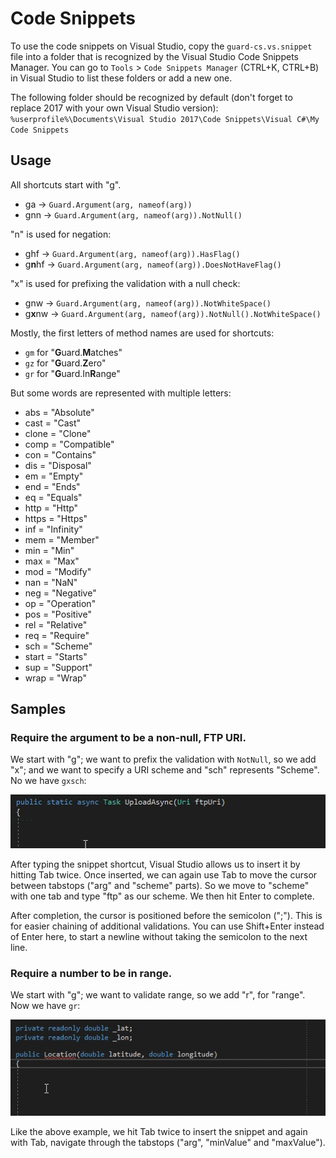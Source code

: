 # Code Snippets

To use the code snippets on Visual Studio, copy the `guard-cs.vs.snippet` file into a folder that is
recognized by the Visual Studio Code Snippets Manager. You can go to `Tools` > `Code Snippets Manager`
(CTRL+K, CTRL+B) in Visual Studio to list these folders or add a new one.

The following folder should be recognized by default (don't forget to replace 2017 with your own
Visual Studio version):
`%userprofile%\Documents\Visual Studio 2017\Code Snippets\Visual C#\My Code Snippets`

## Usage

All shortcuts start with "g".
* ga -> `Guard.Argument(arg, nameof(arg))`
* gnn -> `Guard.Argument(arg, nameof(arg)).NotNull()`

"n" is used for negation:
* ghf -> `Guard.Argument(arg, nameof(arg)).HasFlag()`
* g**n**hf -> `Guard.Argument(arg, nameof(arg)).DoesNotHaveFlag()`

"x" is used for prefixing the validation with a null check:
* gnw -> `Guard.Argument(arg, nameof(arg)).NotWhiteSpace()`
* g**x**nw -> `Guard.Argument(arg, nameof(arg)).NotNull().NotWhiteSpace()`

Mostly, the first letters of method names are used for shortcuts:
* `gm` for "**G**uard.**M**atches"
* `gz` for "**G**uard.**Z**ero"
* `gr` for "**G**uard.In**R**ange"

But some words are represented with multiple letters:
* abs = "Absolute"
* cast = "Cast"
* clone = "Clone"
* comp = "Compatible"
* con = "Contains"
* dis = "Disposal"
* em = "Empty"
* end = "Ends"
* eq = "Equals"
* http = "Http"
* https = "Https"
* inf = "Infinity"
* mem = "Member"
* min = "Min"
* max = "Max"
* mod = "Modify"
* nan = "NaN"
* neg = "Negative"
* op = "Operation"
* pos = "Positive"
* rel = "Relative"
* req = "Require"
* sch = "Scheme"
* start = "Starts"
* sup = "Support"
* wrap = "Wrap"

## Samples

### Require the argument to be a non-null, FTP URI.

We start with "g"; we want to prefix the validation with `NotNull`, so we add "x"; and we want to
specify a URI scheme and "sch" represents "Scheme". No we have `gxsch`:

![gxsch](gifs/gxsch.gif)

After typing the snippet shortcut, Visual Studio allows us to insert it by hitting Tab twice. Once
inserted, we can again use Tab to move the cursor between tabstops ("arg" and "scheme" parts). So we
move to "scheme" with one tab and type "ftp" as our scheme. We then hit Enter to complete.

After completion, the cursor is positioned before the semicolon (";"). This is for easier chaining
of additional validations. You can use Shift+Enter instead of Enter here, to start a newline without
taking the semicolon to the next line.

### Require a number to be in range.

We start with "g"; we want to validate range, so we add "r", for "range". Now we have `gr`:

![gr](gifs/gr.gif)

Like the above example, we hit Tab twice to insert the snippet and again with Tab, navigate through
the tabstops ("arg", "minValue" and "maxValue").
